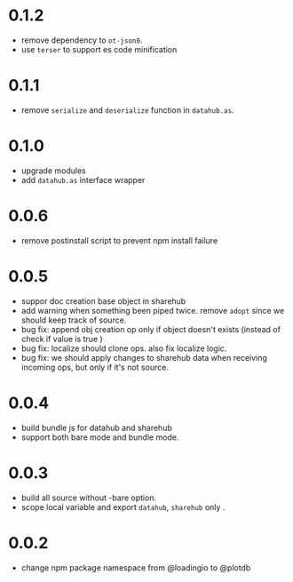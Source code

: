 # 0.1.2

 - remove dependency to `ot-json0`.
 - use `terser` to support es code minification


# 0.1.1

 - remove `serialize` and `deserialize` function in `datahub.as`.


# 0.1.0

 - upgrade modules
 - add `datahub.as` interface wrapper


# 0.0.6

 - remove postinstall script to prevent npm install failure


# 0.0.5

 - suppor doc creation base object in sharehub
 - add warning when something been piped twice. remove `adopt` since we should keep track of source.
 - bug fix: append obj creation op only if object doesn't exists (instead of check if value is true )
 - bug fix: localize should clone ops. also fix localize logic.
 - bug fix: we should apply changes to sharehub data when receiving incoming ops, but only if it's not source.


# 0.0.4

 - build bundle js for datahub and sharehub
 - support both bare mode and bundle mode.


# 0.0.3

 - build all source without -bare option.
 - scope local variable and export `datahub`, `sharehub` only .

# 0.0.2

 - change npm package namespace from @loadingio to @plotdb
